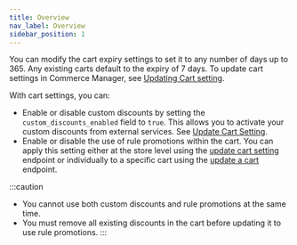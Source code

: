 ```yaml
---
title: Overview
nav_label: Overview
sidebar_position: 1
---
```


You can modify the cart expiry settings to set it to any number of days up to 365. Any existing carts default to the expiry of 7 days. To update cart settings in Commerce Manager, see [Updating Cart setting](/docs/commerce-cloud/global-project-settings/general-settings#updating-cart-settings).

With cart settings, you can: 
- Enable or disable custom discounts by setting the `custom_discounts_enabled` field to `true`. This allows you to activate your custom discounts from external services. See [Update Cart Setting](/docs/commerce-cloud/carts/cart-management/cart-settings/update-cart-settings).
- Enable or disable the use of rule promotions within the cart. You can apply this setting either at the store level using the [update cart setting](/docs/commerce-cloud/carts/cart-management/cart-settings/update-cart-settings) endpoint or individually to a specific cart using the [update a cart](/docs/commerce-cloud/carts/cart-management/update-a-cart) endpoint.

:::caution
- You cannot use both custom discounts and rule promotions at the same time.
- You must remove all existing discounts in the cart before updating it to use rule promotions.
:::
